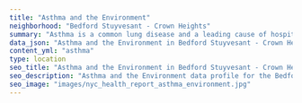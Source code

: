 ```yaml
---
title: "Asthma and the Environment"
neighborhood: "Bedford Stuyvesant - Crown Heights"
summary: "Asthma is a common lung disease and a leading cause of hospitalizations for children under 15 years old. This report provides a summary of asthma indicators by neighborhood. It also describes housing and neighborhood characteristics that can make asthma worse."
data_json: "Asthma and the Environment in Bedford Stuyvesant - Crown Heights"
content_yml: "asthma"
type: location
seo_title: "Asthma and the Environment in Bedford Stuyvesant - Crown Heights"
seo_description: "Asthma and the Environment data profile for the Bedford Stuyvesant - Crown Heights neighborhood of NYC."
seo_image: "images/nyc_health_report_asthma_environment.jpg"
---
```

